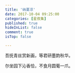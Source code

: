 ```yaml
---
title: '纳夏凉'
date: 2017-10-04 09:25:00
categories: [星夜集]
published: true
hideInList: false
comment: true 
isTop: false

---
```


吾抚青丝赏新画，等君研墨韵秋华。

尔坐园下沁香恰，不食月圆葡一爪。

